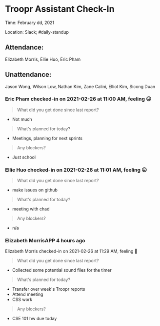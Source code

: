 # Troopr Assistant Check-In
Time: February dd, 2021

Location: Slack; #daily-standup

## Attendance:

Elizabeth Morris, Ellie Huo, Eric Pham

## Unattendance:
Jason Wong, Wilson Low, Nathan Kim, Zane Calini, Elliot Kim, Sicong Duan

### Eric Pham checked-in on  2021-02-26 at 11:00 AM, feeling :neutral_face:
> What did you get done since last report?
- Not much
> What's planned for today?
- Meetings, planning for next sprints
> Any blockers?
- Just school

### Ellie Huo checked-in on  2021-02-26 at 11:01 AM, feeling :neutral_face:
> What did you get done since last report?
- make issues on github
> What's planned for today?
- meeting with chad
> Any blockers?
- n/a

### Elizabeth MorrisAPP  4 hours ago
Elizabeth Morris checked-in on  2021-02-26 at 11:29 AM, feeling :slightly_smiling_face:
> What did you get done since last report?
- Collected some potential sound files for the timer
> What's planned for today?
- Transfer over week's Troopr reports
- Attend meeting
- CSS work
> Any blockers?
- CSE 101 hw due today
